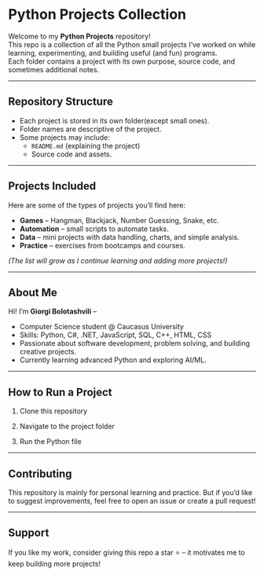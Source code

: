 # Python Projects Collection

Welcome to my **Python Projects** repository!  
This repo is a collection of all the Python small projects I’ve worked on while learning, experimenting, and building useful (and fun) programs.  
Each folder contains a project with its own purpose, source code, and sometimes additional notes.

---

##  Repository Structure
- Each project is stored in its own folder(except small ones).
- Folder names are descriptive of the project.
- Some projects may include:
  - `README.md` (explaining the project)
  - Source code and assets.

---

##  Projects Included
Here are some of the types of projects you’ll find here:

- **Games** – Hangman, Blackjack, Number Guessing, Snake, etc.
- **Automation** – small scripts to automate tasks.
- **Data** – mini projects with data handling, charts, and simple analysis.
- **Practice** – exercises from bootcamps and courses.

*(The list will grow as I continue learning and adding more projects!)*

---

##  About Me
Hi! I’m **Giorgi Bolotashvili** –  
- Computer Science student @ Caucasus University  
- Skills: Python, C#, .NET, JavaScript, SQL, C++, HTML, CSS  
- Passionate about software development, problem solving, and building creative projects.  
- Currently learning advanced Python and exploring AI/ML.  

---

## How to Run a Project

1. Clone this repository

2. Navigate to the project folder

3. Run the Python file

---

## Contributing
This repository is mainly for personal learning and practice.
But if you’d like to suggest improvements, feel free to open an issue or create a pull request!

---

## Support
If you like my work, consider giving this repo a star ⭐ – it motivates me to keep building more projects!
